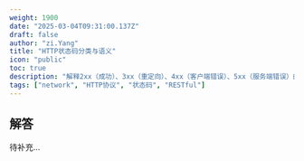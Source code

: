 ```yaml
---
weight: 1900
date: "2025-03-04T09:31:00.137Z"
draft: false
author: "zi.Yang"
title: "HTTP状态码分类与语义"
icon: "public"
toc: true
description: "解释2xx（成功）、3xx（重定向）、4xx（客户端错误）、5xx（服务端错误）的状态码分类原则，并举例说明301/302/307重定向状态码的应用场景差异。"
tags: ["network", "HTTP协议", "状态码", "RESTful"]
---
```


## 解答

待补充...
